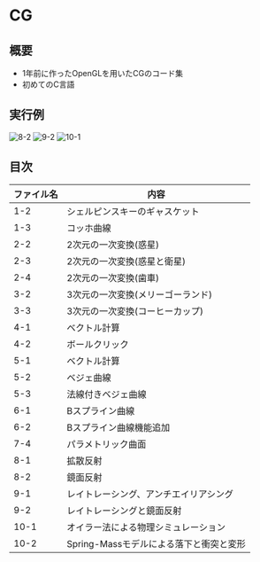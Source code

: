 # CG
## 概要
+ 1年前に作ったOpenGLを用いたCGのコード集
+ 初めてのC言語

## 実行例
[](
![8-1](https://user-images.githubusercontent.com/49863890/70549669-edc07680-1bb7-11ea-99d8-5e45f267135f.png)
)
![8-2](https://user-images.githubusercontent.com/49863890/70549973-67586480-1bb8-11ea-97e3-4783eed72869.png)
[](
![9-1](https://user-images.githubusercontent.com/49863890/70550007-76d7ad80-1bb8-11ea-8fcd-53d7191bf734.png)
)
![9-2](https://user-images.githubusercontent.com/49863890/70550061-8bb44100-1bb8-11ea-90d6-2d0cbb89b748.png)
![10-1](https://user-images.githubusercontent.com/49863890/70558085-890d1800-1bc7-11ea-92f9-dc24a4b67914.gif)


## 目次 
| ファイル名 | 内容 |
|---|---|
|1-2|シェルピンスキーのギャスケット|
|1-3|コッホ曲線|
|2-2|2次元の一次変換(惑星)|
|2-3|2次元の一次変換(惑星と衛星)|
|2-4|2次元の一次変換(歯車)|
|3-2|3次元の一次変換(メリーゴーランド)|
|3-3|3次元の一次変換(コーヒーカップ)|
|4-1|ベクトル計算|
|4-2|ボールクリック|
|5-1|ベクトル計算|
|5-2|ベジェ曲線|
|5-3|法線付きベジェ曲線|
|6-1|Bスプライン曲線|
|6-2|Bスプライン曲線機能追加|
|7-4|パラメトリック曲面|
|8-1|拡散反射|
|8-2|鏡面反射|
|9-1|レイトレーシング、アンチエイリアシング|
|9-2|レイトレーシングと鏡面反射|
|10-1|オイラー法による物理シミュレーション|
|10-2|Spring-Massモデルによる落下と衝突と変形|

